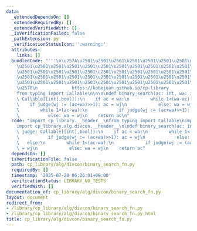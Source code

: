```yaml
---
data:
  _extendedDependsOn: []
  _extendedRequiredBy: []
  _extendedVerifiedWith: []
  _isVerificationFailed: false
  _pathExtension: py
  _verificationStatusIcon: ':warning:'
  attributes:
    links: []
  bundledCode: "'''\n\u257A\u2501\u2501\u2501\u2501\u2501\u2501\u2501\u2501\u2501\u2501\
    \u2501\u2501\u2501\u2501\u2501\u2501\u2501\u2501\u2501\u2501\u2501\u2501\u2501\
    \u2501\u2501\u2501\u2501\u2501\u2501\u2501\u2501\u2501\u2501\u2501\u2501\u2501\
    \u2501\u2501\u2501\u2501\u2501\u2501\u2501\u2501\u2501\u2501\u2501\u2501\u2501\
    \u2501\u2501\u2501\u2501\u2501\u2501\u2501\u2501\u2501\u2501\u2501\u2501\u2501\
    \u2578\n             https://kobejean.github.io/cp-library               \n'''\n\
    from typing import Callable\n\n\n\ndef binary_search(ac: int, wa: int, judge:\
    \ Callable[[int],bool]):\n    if ac < wa:\n        while 1<(wa-ac):\n        \
    \    if judge(wj := (ac+wa)>>1): ac = wj\n            else: wa = wj\n    else:\n\
    \        while 1<(ac-wa):\n            if judge(wj := (ac+wa)>>1): ac = wj\n \
    \           else: wa = wj\n    return ac\n"
  code: "import cp_library.__header__\nfrom typing import Callable\nimport cp_library.alg.__header__\n\
    import cp_library.alg.divcon.__header__\n\ndef binary_search(ac: int, wa: int,\
    \ judge: Callable[[int],bool]):\n    if ac < wa:\n        while 1<(wa-ac):\n \
    \           if judge(wj := (ac+wa)>>1): ac = wj\n            else: wa = wj\n \
    \   else:\n        while 1<(ac-wa):\n            if judge(wj := (ac+wa)>>1): ac\
    \ = wj\n            else: wa = wj\n    return ac"
  dependsOn: []
  isVerificationFile: false
  path: cp_library/alg/divcon/binary_search_fn.py
  requiredBy: []
  timestamp: '2025-07-20 06:26:01+09:00'
  verificationStatus: LIBRARY_NO_TESTS
  verifiedWith: []
documentation_of: cp_library/alg/divcon/binary_search_fn.py
layout: document
redirect_from:
- /library/cp_library/alg/divcon/binary_search_fn.py
- /library/cp_library/alg/divcon/binary_search_fn.py.html
title: cp_library/alg/divcon/binary_search_fn.py
---
```

